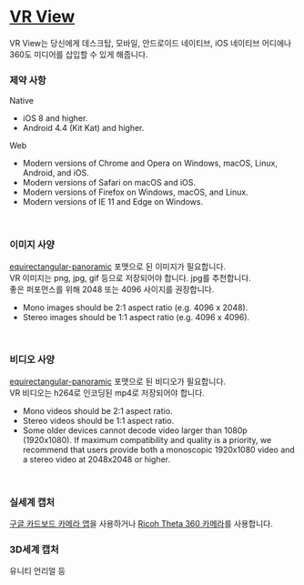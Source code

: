 # [VR View](https://developers.google.com/vr/concepts/vrview)
VR View는 당신에게 데스크탑, 모바일, 안드로이드 네이티브, iOS 네이티브 어디에나 360도 미디어를 삽입할 수 있게 해줍니다.
<br>

### 제약 사항
Native
- iOS 8 and higher.
- Android 4.4 (Kit Kat) and higher.

Web
- Modern versions of Chrome and Opera on Windows, macOS, Linux, Android, and iOS.
- Modern versions of Safari on macOS and iOS.
- Modern versions of Firefox on Windows, macOS, and Linux.
- Modern versions of IE 11 and Edge on Windows.
<br>

### 이미지 사양
[equirectangular-panoramic](https://en.wikipedia.org/wiki/Equirectangular_projection) 포맷으로 된 이미지가 필요합니다.<br>
VR 이미지는 png, jpg, gif 등으로 저장되어야 합니다. jpg를 추천합니다. <br>
좋은 퍼포먼스를 위해 2048 또는 4096 사이지를 권장합니다.
- Mono images should be 2:1 aspect ratio (e.g. 4096 x 2048).
- Stereo images should be 1:1 aspect ratio (e.g. 4096 x 4096).
<br>

### 비디오 사양
[equirectangular-panoramic](https://en.wikipedia.org/wiki/Equirectangular_projection) 포맷으로 된 비디오가 필요합니다.<br>
VR 비디오는 h264로 인코딩된 mp4로 저장되어야 합니다.
- Mono videos should be 2:1 aspect ratio.
- Stereo videos should be 1:1 aspect ratio.
- Some older devices cannot decode video larger than 1080p (1920x1080). If maximum compatibility and quality is a priority, we recommend that users provide both a monoscopic 1920x1080 video and a stereo video at 2048x2048 or higher.
<br>

### 실세계 캡처
[구글 카드보드 카메라 앱](https://play.google.com/store/apps/details?id=com.google.vr.cyclops&hl=en)을 사용하거나 [Ricoh Theta 360 카메라](https://theta360.com/ko/)를 사용합니다.
<br>

### 3D세계 캡처
유니티 언리얼 등



